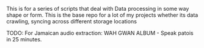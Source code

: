 This is for a series of scripts that deal with Data processing in some way shape or form. This is the base repo for a lot of my projects whether its data crawling, syncing across different storage locations

TODO:
For Jamaican audio extraction:
WAH GWAN ALBUM - Speak patois in 25 minutes.
